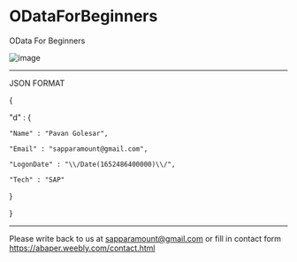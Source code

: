 # ODataForBeginners
OData For Beginners


![image](https://user-images.githubusercontent.com/25543125/190903895-8b46e7aa-74f7-4c36-ae42-68042126f946.png)


_________________________________________________________________________________________________________________________________________________________________
JSON FORMAT

{

  "d" : {
  
    "Name" : "Pavan Golesar",
    
    "Email" : "sapparamount@gmail.com",
    
    "LogonDate" : "\\/Date(1652486400000)\\/",
    
    "Tech" : "SAP"
    
}

}

_________________________________________________________________________________________________________________________________________________________________



Please write back to us at sapparamount@gmail.com or fill in contact form https://abaper.weebly.com/contact.html
